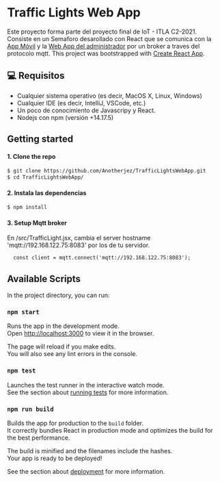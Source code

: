 # Traffic Lights Web App

Este proyecto forma parte del proyecto final de IoT - ITLA C2-2021.
Consiste en un Semaforo desarollado con React que se comunica con la [App Móvil](https://github.com/Anotherjez/TrafficLightsApp) y la [Web App del administrador](https://github.com/Anotherjez/adminWebAppIoT) por un broker a traves del protocolo mqtt.
This project was bootstrapped with [Create React App](https://github.com/facebook/create-react-app).

## 💻 Requisitos

- Cualquier sistema operativo (es decir, MacOS X, Linux, Windows)
- Cualquier IDE (es decir, IntelliJ, VSCode, etc.)
- Un poco de conocimiento de Javascripy y React.
- Nodejs con npm (versión +14.17.5)

## Getting started

#### 1. Clone the repo

```sh
$ git clone https://github.com/Anotherjez/TrafficLightsWebApp.git
$ cd TrafficLightsWebApp/
```
#### 2. Instala las dependencias

```sh
$ npm install
```

#### 3. Setup Mqtt broker

En /src/TrafficLight.jsx, cambia el server hostname 'mqtt://192.168.122.75:8083' por los de tu servidor.

```
  const client = mqtt.connect('mqtt://192.168.122.75:8083');
```

## Available Scripts

In the project directory, you can run:

### `npm start`

Runs the app in the development mode.\
Open [http://localhost:3000](http://localhost:3000) to view it in the browser.

The page will reload if you make edits.\
You will also see any lint errors in the console.

### `npm test`

Launches the test runner in the interactive watch mode.\
See the section about [running tests](https://facebook.github.io/create-react-app/docs/running-tests) for more information.

### `npm run build`

Builds the app for production to the `build` folder.\
It correctly bundles React in production mode and optimizes the build for the best performance.

The build is minified and the filenames include the hashes.\
Your app is ready to be deployed!

See the section about [deployment](https://facebook.github.io/create-react-app/docs/deployment) for more information.

